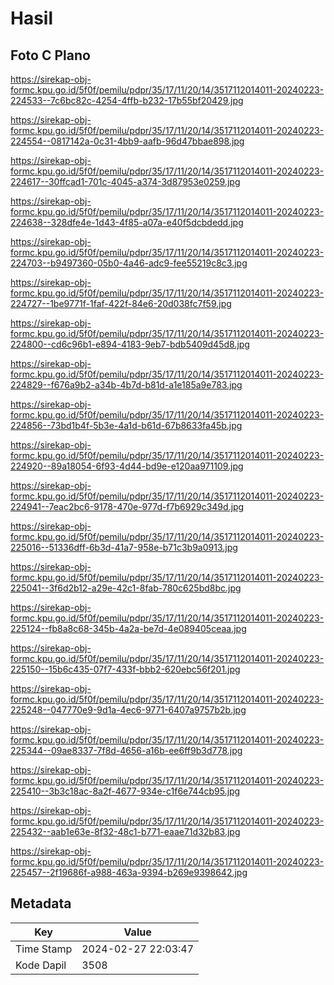 # Hasil

## Foto C Plano

https://sirekap-obj-formc.kpu.go.id/5f0f/pemilu/pdpr/35/17/11/20/14/3517112014011-20240223-224533--7c6bc82c-4254-4ffb-b232-17b55bf20429.jpg

https://sirekap-obj-formc.kpu.go.id/5f0f/pemilu/pdpr/35/17/11/20/14/3517112014011-20240223-224554--0817142a-0c31-4bb9-aafb-96d47bbae898.jpg

https://sirekap-obj-formc.kpu.go.id/5f0f/pemilu/pdpr/35/17/11/20/14/3517112014011-20240223-224617--30ffcad1-701c-4045-a374-3d87953e0259.jpg

https://sirekap-obj-formc.kpu.go.id/5f0f/pemilu/pdpr/35/17/11/20/14/3517112014011-20240223-224638--328dfe4e-1d43-4f85-a07a-e40f5dcbdedd.jpg

https://sirekap-obj-formc.kpu.go.id/5f0f/pemilu/pdpr/35/17/11/20/14/3517112014011-20240223-224703--b9497360-05b0-4a46-adc9-fee55219c8c3.jpg

https://sirekap-obj-formc.kpu.go.id/5f0f/pemilu/pdpr/35/17/11/20/14/3517112014011-20240223-224727--1be9771f-1faf-422f-84e6-20d038fc7f59.jpg

https://sirekap-obj-formc.kpu.go.id/5f0f/pemilu/pdpr/35/17/11/20/14/3517112014011-20240223-224800--cd6c96b1-e894-4183-9eb7-bdb5409d45d8.jpg

https://sirekap-obj-formc.kpu.go.id/5f0f/pemilu/pdpr/35/17/11/20/14/3517112014011-20240223-224829--f676a9b2-a34b-4b7d-b81d-a1e185a9e783.jpg

https://sirekap-obj-formc.kpu.go.id/5f0f/pemilu/pdpr/35/17/11/20/14/3517112014011-20240223-224856--73bd1b4f-5b3e-4a1d-b61d-67b8633fa45b.jpg

https://sirekap-obj-formc.kpu.go.id/5f0f/pemilu/pdpr/35/17/11/20/14/3517112014011-20240223-224920--89a18054-6f93-4d44-bd9e-e120aa971109.jpg

https://sirekap-obj-formc.kpu.go.id/5f0f/pemilu/pdpr/35/17/11/20/14/3517112014011-20240223-224941--7eac2bc6-9178-470e-977d-f7b6929c349d.jpg

https://sirekap-obj-formc.kpu.go.id/5f0f/pemilu/pdpr/35/17/11/20/14/3517112014011-20240223-225016--51336dff-6b3d-41a7-958e-b71c3b9a0913.jpg

https://sirekap-obj-formc.kpu.go.id/5f0f/pemilu/pdpr/35/17/11/20/14/3517112014011-20240223-225041--3f6d2b12-a29e-42c1-8fab-780c625bd8bc.jpg

https://sirekap-obj-formc.kpu.go.id/5f0f/pemilu/pdpr/35/17/11/20/14/3517112014011-20240223-225124--fb8a8c68-345b-4a2a-be7d-4e089405ceaa.jpg

https://sirekap-obj-formc.kpu.go.id/5f0f/pemilu/pdpr/35/17/11/20/14/3517112014011-20240223-225150--15b6c435-07f7-433f-bbb2-620ebc56f201.jpg

https://sirekap-obj-formc.kpu.go.id/5f0f/pemilu/pdpr/35/17/11/20/14/3517112014011-20240223-225248--047770e9-9d1a-4ec6-9771-6407a9757b2b.jpg

https://sirekap-obj-formc.kpu.go.id/5f0f/pemilu/pdpr/35/17/11/20/14/3517112014011-20240223-225344--09ae8337-7f8d-4656-a16b-ee6ff9b3d778.jpg

https://sirekap-obj-formc.kpu.go.id/5f0f/pemilu/pdpr/35/17/11/20/14/3517112014011-20240223-225410--3b3c18ac-8a2f-4677-934e-c1f6e744cb95.jpg

https://sirekap-obj-formc.kpu.go.id/5f0f/pemilu/pdpr/35/17/11/20/14/3517112014011-20240223-225432--aab1e63e-8f32-48c1-b771-eaae71d32b83.jpg

https://sirekap-obj-formc.kpu.go.id/5f0f/pemilu/pdpr/35/17/11/20/14/3517112014011-20240223-225457--2f19686f-a988-463a-9394-b269e9398642.jpg


## Metadata

| Key        | Value               |
| ---------- | ------------------- |
| Time Stamp | 2024-02-27 22:03:47 |
| Kode Dapil | 3508                |



